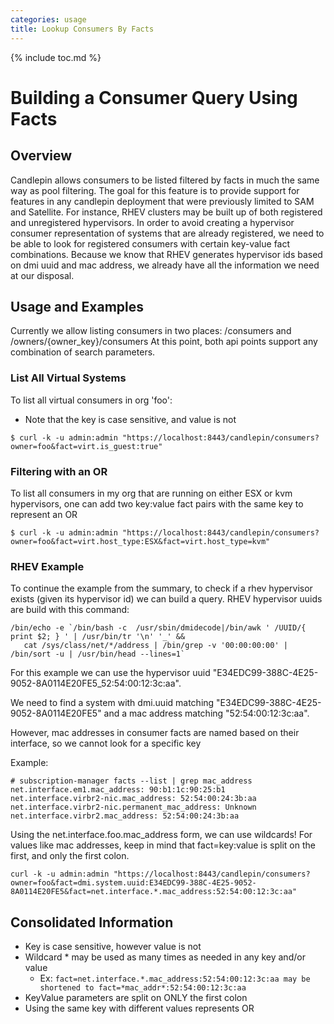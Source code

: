 ```yaml
---
categories: usage
title: Lookup Consumers By Facts
---
```

{% include toc.md %}

# Building a Consumer Query Using Facts

## Overview
Candlepin allows consumers to be listed filtered by facts in much the same way as pool filtering.
The goal for this feature is to provide support for features in any candlepin deployment that were previously limited to SAM and Satellite.
For instance, RHEV clusters may be built up of both registered and unregistered hypervisors.
In order to avoid creating a hypervisor consumer representation of systems that are already registered, we need to be able to look for registered consumers with certain key-value fact combinations.
Because we know that RHEV generates hypervisor ids based on dmi uuid and mac address, we already have all the information we need at our disposal.

## Usage and Examples
Currently we allow listing consumers in two places:
/consumers
and
/owners/{owner_key}/consumers
At this point, both api points support any combination of search parameters.

### List All Virtual Systems
To list all virtual consumers in org 'foo':

* Note that the key is case sensitive, and value is not

```console
$ curl -k -u admin:admin "https://localhost:8443/candlepin/consumers?owner=foo&fact=virt.is_guest:true"
```

### Filtering with an OR
To list all consumers in my org that are running on either ESX or kvm hypervisors, one can add two key:value fact pairs with the same key to represent an OR 

```console
$ curl -k -u admin:admin "https://localhost:8443/candlepin/consumers?owner=foo&fact=virt.host_type:ESX&fact=virt.host_type=kvm"
```

### RHEV Example
To continue the example from the summary, to check if a rhev hypervisor exists (given its hypervisor id) we can build a query.
RHEV hypervisor uuids are build with this command:

```console
/bin/echo -e `/bin/bash -c  /usr/sbin/dmidecode|/bin/awk ' /UUID/{ print $2; } ' | /usr/bin/tr '\n' '_' && 
   cat /sys/class/net/*/address | /bin/grep -v '00:00:00:00' | /bin/sort -u | /usr/bin/head --lines=1`
```

For this example we can use the hypervisor uuid "E34EDC99-388C-4E25-9052-8A0114E20FE5_52:54:00:12:3c:aa".

We need to find a system with dmi.uuid matching "E34EDC99-388C-4E25-9052-8A0114E20FE5" and a mac address matching "52:54:00:12:3c:aa".

However, mac addresses in consumer facts are named based on their interface, so we cannot look for a specific key

Example:

```console
# subscription-manager facts --list | grep mac_address
net.interface.em1.mac_address: 90:b1:1c:90:25:b1
net.interface.virbr2-nic.mac_address: 52:54:00:24:3b:aa
net.interface.virbr2-nic.permanent_mac_address: Unknown
net.interface.virbr2.mac_address: 52:54:00:24:3b:aa
```

Using the net.interface.foo.mac_address form, we can use wildcards!
For values like mac addresses, keep in mind that fact=key:value is split on the first, and only the first colon.

```console
curl -k -u admin:admin "https://localhost:8443/candlepin/consumers?owner=foo&fact=dmi.system.uuid:E34EDC99-388C-4E25-9052-8A0114E20FE5&fact=net.interface.*.mac_address:52:54:00:12:3c:aa"
```

## Consolidated Information

* Key is case sensitive, however value is not
* Wildcard \* may be used as many times as needed in any key and/or value
  * Ex: ```fact=net.interface.*.mac_address:52:54:00:12:3c:aa may be shortened to fact=*mac_addr*:52:54:00:12:3c:aa```
* KeyValue parameters are split on ONLY the first colon
* Using the same key with different values represents OR
